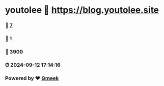 # youtolee :link: https://blog.youtolee.site 
### :page_facing_up: [7](https://blog.youtolee.site/tag.html) 
### :speech_balloon: 1 
### :hibiscus: 3900 
### :alarm_clock: 2024-09-12 17:14:16 
### Powered by :heart: [Gmeek](https://github.com/Meekdai/Gmeek)
